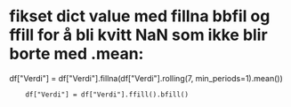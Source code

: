 # fikset dict value med fillna bbfil og ffill for å bli kvitt NaN som ikke blir borte med .mean:

<!-- Fyller inn gjennomsnittsverdier hvor det egentlig er NaN verdier -->
 df["Verdi"] = df["Verdi"].fillna(df["Verdi"].rolling(7, min_periods=1).mean())


<!-- Resterende Nan verdier som ikke blir borte, håndteres ved å kopiere tallene ved siden av seg -->
        df["Verdi"] = df["Verdi"].ffill().bfill()



